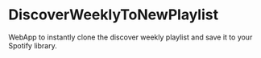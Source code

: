 # DiscoverWeeklyToNewPlaylist
WebApp to instantly clone the discover weekly playlist and save it to your Spotify library. 
